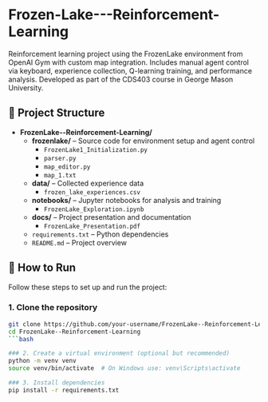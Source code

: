 # Frozen-Lake---Reinforcement-Learning

Reinforcement learning project using the FrozenLake environment from OpenAI Gym with custom map integration. Includes manual agent control via keyboard, experience collection, Q-learning training, and performance analysis. Developed as part of the CDS403 course in George Mason University.

## 📁 Project Structure

- **FrozenLake--Reinforcement-Learning/**
  - **frozenlake/** – Source code for environment setup and agent control  
    - `FrozenLake1_Initialization.py`  
    - `parser.py`  
    - `map_editor.py`  
    - `map_1.txt`  
  - **data/** – Collected experience data  
    - `frozen_lake_experiences.csv`  
  - **notebooks/** – Jupyter notebooks for analysis and training  
    - `FrozenLake_Exploration.ipynb`  
  - **docs/** – Project presentation and documentation  
    - `FrozenLake_Presentation.pdf`  
  - `requirements.txt` – Python dependencies  
  - `README.md` – Project overview

## 🚀 How to Run

Follow these steps to set up and run the project:

### 1. Clone the repository
```bash
git clone https://github.com/your-username/FrozenLake--Reinforcement-Learning.git
cd FrozenLake--Reinforcement-Learning
```bash

### 2. Create a virtual environment (optional but recommended)
python -m venv venv
source venv/bin/activate  # On Windows use: venv\Scripts\activate

### 3. Install dependencies
pip install -r requirements.txt

